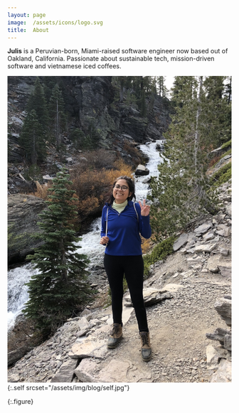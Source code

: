```yaml
---
layout: page
image:  /assets/icons/logo.svg
title:  About
---
```


**Julis** is a Peruvian-born, Miami-raised software engineer now based out of Oakland, California. Passionate about sustainable tech, mission-driven software and vietnamese iced coffees. 

![Screenshot](/assets/img/blog/self.jpg){:.self srcset="/assets/img/blog/self.jpg"}
<!-- Julis at Lassen National Park -->
{:.figure}